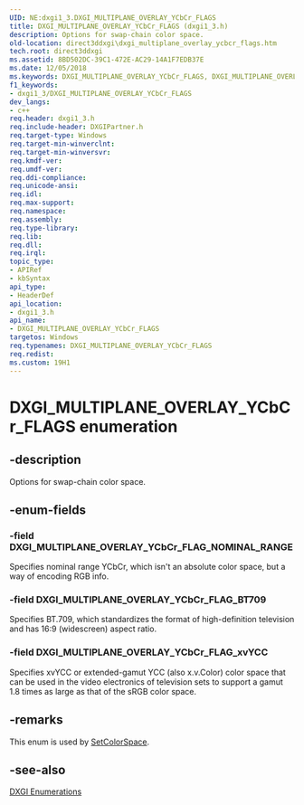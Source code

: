 ```yaml
---
UID: NE:dxgi1_3.DXGI_MULTIPLANE_OVERLAY_YCbCr_FLAGS
title: DXGI_MULTIPLANE_OVERLAY_YCbCr_FLAGS (dxgi1_3.h)
description: Options for swap-chain color space.
old-location: direct3ddxgi\dxgi_multiplane_overlay_ycbcr_flags.htm
tech.root: direct3ddxgi
ms.assetid: 8BD502DC-39C1-472E-AC29-14A1F7EDB37E
ms.date: 12/05/2018
ms.keywords: DXGI_MULTIPLANE_OVERLAY_YCbCr_FLAGS, DXGI_MULTIPLANE_OVERLAY_YCbCr_FLAGS enumeration [DXGI], DXGI_MULTIPLANE_OVERLAY_YCbCr_FLAG_BT709, DXGI_MULTIPLANE_OVERLAY_YCbCr_FLAG_NOMINAL_RANGE, DXGI_MULTIPLANE_OVERLAY_YCbCr_FLAG_xvYCC, direct3ddxgi.dxgi_multiplane_overlay_ycbcr_flags, dxgi1_3/DXGI_MULTIPLANE_OVERLAY_YCbCr_FLAGS, dxgi1_3/DXGI_MULTIPLANE_OVERLAY_YCbCr_FLAG_BT709, dxgi1_3/DXGI_MULTIPLANE_OVERLAY_YCbCr_FLAG_NOMINAL_RANGE, dxgi1_3/DXGI_MULTIPLANE_OVERLAY_YCbCr_FLAG_xvYCC
f1_keywords:
- dxgi1_3/DXGI_MULTIPLANE_OVERLAY_YCbCr_FLAGS
dev_langs:
- c++
req.header: dxgi1_3.h
req.include-header: DXGIPartner.h
req.target-type: Windows
req.target-min-winverclnt: 
req.target-min-winversvr: 
req.kmdf-ver: 
req.umdf-ver: 
req.ddi-compliance: 
req.unicode-ansi: 
req.idl: 
req.max-support: 
req.namespace: 
req.assembly: 
req.type-library: 
req.lib: 
req.dll: 
req.irql: 
topic_type:
- APIRef
- kbSyntax
api_type:
- HeaderDef
api_location:
- dxgi1_3.h
api_name:
- DXGI_MULTIPLANE_OVERLAY_YCbCr_FLAGS
targetos: Windows
req.typenames: DXGI_MULTIPLANE_OVERLAY_YCbCr_FLAGS
req.redist: 
ms.custom: 19H1
---
```


# DXGI_MULTIPLANE_OVERLAY_YCbCr_FLAGS enumeration


## -description


Options for swap-chain color space.


## -enum-fields




### -field DXGI_MULTIPLANE_OVERLAY_YCbCr_FLAG_NOMINAL_RANGE

Specifies nominal range YCbCr, which isn't an absolute color space, but a way of encoding RGB info.


### -field DXGI_MULTIPLANE_OVERLAY_YCbCr_FLAG_BT709

Specifies BT.709, which standardizes the format of high-definition television and has 16:9 (widescreen) aspect ratio.


### -field DXGI_MULTIPLANE_OVERLAY_YCbCr_FLAG_xvYCC

Specifies xvYCC or extended-gamut YCC (also x.v.Color) color space that can be used in the video electronics of television sets to support a gamut 1.8 times as large as that of the sRGB color space.


## -remarks



This enum is used by <a href="https://docs.microsoft.com/windows/desktop/api/dxgi1_3/nf-dxgi1_3-idxgidecodeswapchain-setcolorspace">SetColorSpace</a>.




## -see-also




<a href="https://docs.microsoft.com/windows/desktop/direct3ddxgi/d3d10-graphics-reference-dxgi-enums">DXGI Enumerations</a>
 

 


